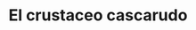 ---
title: "El crustaceo cascarudo"
url: /toluca-estado-de-mexico/el-crustaceo-cascarudo/
shop: Fisch
---